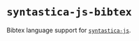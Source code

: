 # `syntastica-js-bibtex`

Bibtex language support for
[`syntastica-js`](https://www.npmjs.com/package/@syntastica/core).
